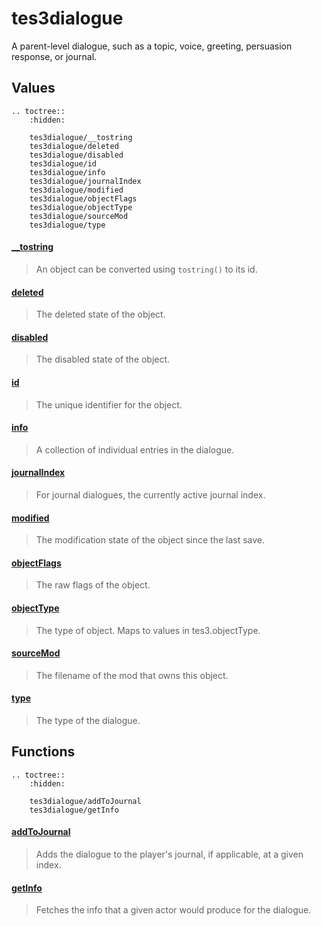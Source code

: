 # tes3dialogue

A parent-level dialogue, such as a topic, voice, greeting, persuasion response, or journal.

## Values

```eval_rst
.. toctree::
    :hidden:

    tes3dialogue/__tostring
    tes3dialogue/deleted
    tes3dialogue/disabled
    tes3dialogue/id
    tes3dialogue/info
    tes3dialogue/journalIndex
    tes3dialogue/modified
    tes3dialogue/objectFlags
    tes3dialogue/objectType
    tes3dialogue/sourceMod
    tes3dialogue/type
```

#### [__tostring](tes3dialogue/__tostring.md)

> An object can be converted using ``tostring()`` to its id.

#### [deleted](tes3dialogue/deleted.md)

> The deleted state of the object.

#### [disabled](tes3dialogue/disabled.md)

> The disabled state of the object.

#### [id](tes3dialogue/id.md)

> The unique identifier for the object.

#### [info](tes3dialogue/info.md)

> A collection of individual entries in the dialogue.

#### [journalIndex](tes3dialogue/journalIndex.md)

> For journal dialogues, the currently active journal index.

#### [modified](tes3dialogue/modified.md)

> The modification state of the object since the last save.

#### [objectFlags](tes3dialogue/objectFlags.md)

> The raw flags of the object.

#### [objectType](tes3dialogue/objectType.md)

> The type of object. Maps to values in tes3.objectType.

#### [sourceMod](tes3dialogue/sourceMod.md)

> The filename of the mod that owns this object.

#### [type](tes3dialogue/type.md)

> The type of the dialogue.

## Functions

```eval_rst
.. toctree::
    :hidden:

    tes3dialogue/addToJournal
    tes3dialogue/getInfo
```

#### [addToJournal](tes3dialogue/addToJournal.md)

> Adds the dialogue to the player's journal, if applicable, at a given index.

#### [getInfo](tes3dialogue/getInfo.md)

> Fetches the info that a given actor would produce for the dialogue.
